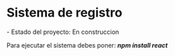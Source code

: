 <h1> Sistema de registro</h1>
- Estado del proyecto: En construccion 

Para ejecutar el sistema debes poner:
***npm install react***
